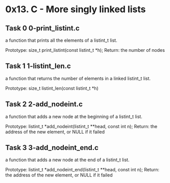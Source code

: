 # 0x13. C - More singly linked lists


## Task 0 0-print_listint.c
 a function that prints all the elements of a listint_t list.

Prototype: size_t print_listint(const listint_t *h);
Return: the number of nodes

## Task 1 1-listint_len.c
 a function that returns the number of elements in a linked listint_t list.

Prototype: size_t listint_len(const listint_t *h)

## Task 2 2-add_nodeint.c
a function that adds a new node at the beginning of a listint_t list.

Prototype: listint_t *add_nodeint(listint_t **head, const int n);
Return: the address of the new element, or NULL if it failed

## Task 3 3-add_nodeint_end.c
a function that adds a new node at the end of a listint_t list.

Prototype: listint_t *add_nodeint_end(listint_t **head, const int n);
Return: the address of the new element, or NULL if it failed
